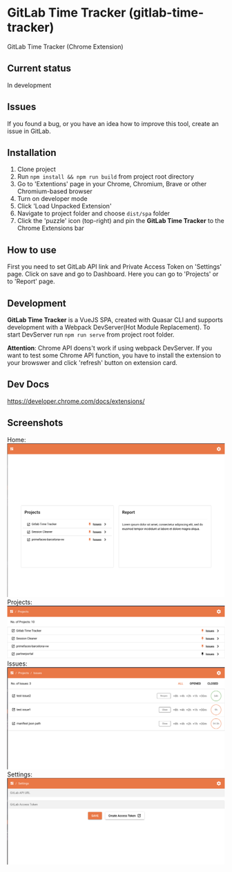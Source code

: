 # GitLab Time Tracker (gitlab-time-tracker)

GitLab Time Tracker (Chrome Extension)

## Current status
In development

## Issues
If you found a bug, or you have an idea how to improve this tool, create an issue in GitLab.

## Installation
1. Clone project
2. Run `npm install && npm run build` from project root directory
3. Go to 'Extentions' page in your Chrome, Chromium, Brave or other Chromium-based browser
4. Turn on developer mode
5. Click 'Load Unpacked Extension'
6. Navigate to project folder and choose `dist/spa` folder
7. Click the 'puzzle' icon (top-right) and pin the **GitLab Time Tracker** to the Chrome Extensions bar

## How to use
First you need to set GitLab API link and Private Access Token on 'Settings' page. Click on save and
go to Dashboard. Here you can go to 'Projects' or to 'Report' page.

## Development
**GitLab Time Tracker** is a VueJS SPA, created with Quasar CLI and supports development with a Webpack DevServer(Hot Module Replacement).
To start DevServer run `npm run serve` from project root folder.

**Attention**: Chrome API doens't work if using webpack DevServer.
If you want to test some Chrome API function, you have to install the extension to your browswer
and click 'refresh' button on extension card.

## Dev Docs
https://developer.chrome.com/docs/extensions/

## Screenshots
Home:\
![Home](screenshots/Home.png)
Projects:\
![Projects](screenshots/Projects.png)
Issues:\
![Issues](screenshots/Issues.png)
Settings:\
![Settings](screenshots/Settings.png)
